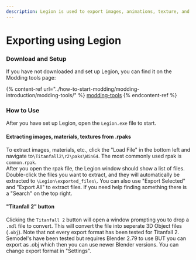 ```yaml
---
description: Legion is used to export images, animations, texture, and materials
---
```


# Exporting using Legion

### Download and Setup

If you have not downloaded and set up Legion, you can find it on the Modding tools page:

{% content-ref url="../how-to-start-modding/modding-introduction/modding-tools/" %}
[modding-tools](../how-to-start-modding/modding-introduction/modding-tools/)
{% endcontent-ref %}

### How to Use

After you have set up Legion, open the `Legion.exe` file to start.

#### Extracting images, materials, textures from .rpaks

To extract images, materials, etc., click the "Load File" in the bottom left and navigate to`\Titanfall2\r2\paks\Win64`. The most commonly used rpak is `common.rpak`. \
After you open the rpak file, the Legion window should show a list of files. Double-click the files you want to extract, and they will automatically be extracted to `\Legion\exported_files\`. You can also use "Export Selected" and "Export All" to extract files. If you need help finding something there is a "Search" on the top right.

#### "Titanfall 2" button

Clicking the `Titanfall 2` button will open a window prompting you to drop a `.mdl` file to convert. This will convert the file into seperate 3D Object files (`.obj`). Note that not every export format has been tested for Titanfall 2. Semodel's have been tested but requires Blender 2.79 to use BUT you can export as .obj which then you can use newer Blender versions. You can change export format in "Settings".
